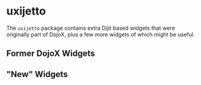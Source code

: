 # uxijetto

The `uxijetto` package contains extra Dijit based widgets that were originally part of DojoX, plus a few more widgets
of which might be useful.

## Former DojoX Widgets


## "New" Widgets

